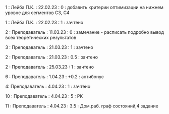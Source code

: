 1 : Лейба П.К. : 22.02.23 : 0 : добавить критерии оптимизации на нижнем уровне для сегментов C3, C4

1 : Лейба П.К. : 22.02.23 : 1 : зачтено

2 : Преподаватель : 11.03.23 : 0 : замечание - расписать подробно вывод всех теоретических результатов

3 : Преподаватель : 21.03.23 : 1 : зачтено

2 : Преподаватель : 21.03.23 : 0.5 : зачтено

2 : Преподаватель : 25.03.23 : 1 : зачтено

6 : Преподаватель : 1.04.23 : +0.2 : антибонус

4: Преподаватель : 4.04.23 : 1 : зачтено

10 : Преподаватель : 4.04.23 : 5 : РК

11 : Преподаватель : 4.04.23 : 3.5 : Дом.раб. граф состояний,4 задание
